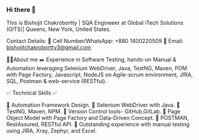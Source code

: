 ### Hi there 👋
This is Bishojit Chakrobortty |
SQA Engineeer at Global iTech Solutions (GITS)| Queens, New York, United States.

Contact Details:
                  📲 Cell Number/WhatsApp:   +880 1400220509 
                  📨 Email:  bishojitchakrobortty3@gmail.com 
                  
                  
                  
🧑‍✈️About me ✒️
Experience in Software Testing, hands-on Manual & Automation leveraging Selenium WebDriver, Java, TestNG, Maven, POM with Page Factory, Javascript, NodeJS on Agile-scrum environment, JIRA, SQL, Postman & web-service (RESTful).

✅ Technical Skills ✅

🔹 Automation Framework Design.
🔹 Selenium WebDriver with Java.
🔹 TestNG, Maven, NPM.
🔹 Version Control tools- GitHub,GitLab.
🔹 Page Object Model with Page Factory and Data-Driven Concept.
🔹 POSTMAN, RestAssured, RESTful API.
🔹 Outstanding experience with manual testing using JIRA, Xray, Zephyr, and Excel.

   
